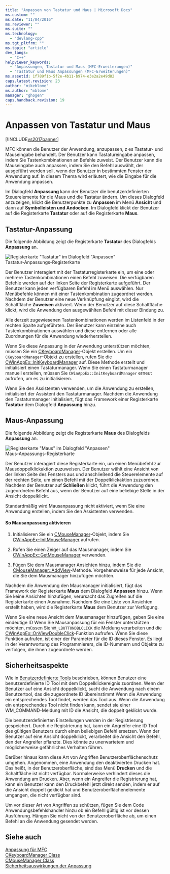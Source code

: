 ```yaml
---
title: "Anpassen von Tastatur und Maus | Microsoft Docs"
ms.custom: ""
ms.date: "11/04/2016"
ms.reviewer: ""
ms.suite: ""
ms.technology: 
  - "devlang-cpp"
ms.tgt_pltfrm: ""
ms.topic: "article"
dev_langs: 
  - "C++"
helpviewer_keywords: 
  - "Anpassungen, Tastatur und Maus (MFC-Erweiterungen)"
  - "Tastatur und Maus Anpassungen (MFC-Erweiterungen)"
ms.assetid: 1f789f1b-5f2e-4b11-b974-e3e2a2e49d82
caps.latest.revision: 23
author: "mikeblome"
ms.author: "mblome"
manager: "ghogen"
caps.handback.revision: 19
---
```

# Anpassen von Tastatur und Maus
[!INCLUDE[vs2017banner](../assembler/inline/includes/vs2017banner.md)]

MFC können die Benutzer der Anwendung, anzupassen, z es Tastatur\- und Mauseingabe behandelt.  Der Benutzer kann Tastatureingabe anpassen, indem Sie Tastenkombinationen an Befehle zuweist.  Der Benutzer kann die Mauseingabe auch anpassen, indem Sie den Befehl auswählt, der ausgeführt werden soll, wenn der Benutzer in bestimmten Fenster der Anwendung auf.  In diesem Thema wird erläutert, wie die Eingabe für die Anwendung anpassen.  
  
 Im Dialogfeld **Anpassung** kann der Benutzer die benutzerdefinierten Steuerelemente für die Maus und die Tastatur ändern.  Um dieses Dialogfeld anzuzeigen, klickt die Benutzerpunkte zu **Anpassen** im Menü **Ansicht** und dann auf **Symbolleisten und Andocken**.  Im Dialogfeld klickt der Benutzer auf die Registerkarte **Tastatur** oder auf die Registerkarte **Maus**.  
  
## Tastatur\-Anpassung  
 Die folgende Abbildung zeigt die Registerkarte **Tastatur** des Dialogfelds **Anpassung** an.  
  
 ![Registerkarte "Tastatur" im Dialogfeld "Anpassen"](../mfc/media/mfcnextkeyboardtab.png "MFCNextKeyboardTab")  
Tastatur\-Anpassungs\-Registerkarte  
  
 Der Benutzer interagiert mit der Tastaturregisterkarte ein, um eine oder mehrere Tastenkombinationen einen Befehl zuweisen.  Die verfügbaren Befehle werden auf der linken Seite der Registerkarte aufgeführt.  Der Benutzer kann jeden verfügbaren Befehl im Menü auswählen.  Nur Menübefehle können mit einer Tastenkombination zugeordnet werden.  Nachdem der Benutzer eine neue Verknüpfung eingibt, wird die Schaltfläche **Zuweisen** aktiviert.  Wenn der Benutzer auf diese Schaltfläche klickt, wird die Anwendung den ausgewählten Befehl mit dieser Bindung zu.  
  
 Alle derzeit zugewiesenen Tastenkombinationen werden im Listenfeld in der rechten Spalte aufgeführten.  Der Benutzer kann einzelne auch Tastenkombinationen auswählen und diese entfernen oder alle Zuordnungen für die Anwendung wiederherstellen.  
  
 Wenn Sie diese Anpassung in der Anwendung unterstützen möchten, müssen Sie ein [CKeyboardManager](../mfc/reference/ckeyboardmanager-class.md)\-Objekt erstellen.  Um ein `CKeyboardManager`\-Objekt zu erstellen, rufen Sie die [CWinAppEx::InitKeyboardManager](../Topic/CWinAppEx::InitKeyboardManager.md) auf.  Diese Methode erstellt und initialisiert einen Tastaturmanager.  Wenn Sie einen Tastaturmanager manuell erstellen, müssen Sie `CWinAppEx::InitKeyboardManager` erneut aufrufen, um es zu initialisieren.  
  
 Wenn Sie den Assistenten verwenden, um die Anwendung zu erstellen, initialisiert der Assistent den Tastaturmanager.  Nachdem die Anwendung den Tastaturmanager initialisiert, fügt das Framework einer Registerkarte **Tastatur** dem Dialogfeld **Anpassung** hinzu.  
  
## Maus\-Anpassung  
 Die folgende Abbildung zeigt die Registerkarte **Maus** des Dialogfelds **Anpassung** an.  
  
 ![Registerkarte "Maus" im Dialogfeld "Anpassen"](../mfc/media/mfcnextmousetab.png "MFCNextMouseTab")  
Maus\-Anpassungs\-Registerkarte  
  
 Der Benutzer interagiert diese Registerkarte ein, um einen Menübefehl zur Mausdoppelklickaktion zuzuweisen.  Der Benutzer wählt eine Ansicht von der linken Seite des Fensters aus und anschließend die Steuerelemente auf der rechten Seite, um einen Befehl mit der Doppelklickaktion zuzuordnen.  Nachdem der Benutzer auf **Schließen** klickt, führt die Anwendung den zugeordneten Befehl aus, wenn der Benutzer auf eine beliebige Stelle in der Ansicht doppelklickt.  
  
 Standardmäßig wird Mausanpassung nicht aktiviert, wenn Sie eine Anwendung erstellen, indem Sie den Assistenten verwenden.  
  
#### So Mausanpassung aktivieren  
  
1.  Initialisieren Sie ein [CMouseManager](../mfc/reference/cmousemanager-class.md)\-Objekt, indem Sie [CWinAppEx::InitMouseManager](../Topic/CWinAppEx::InitMouseManager.md) aufrufen.  
  
2.  Rufen Sie einen Zeiger auf das Mausmanager, indem Sie [CWinAppEx::GetMouseManager](../Topic/CWinAppEx::GetMouseManager.md) verwenden.  
  
3.  Fügen Sie dem Mausmanager Ansichten hinzu, indem Sie die [CMouseManager::AddView](../Topic/CMouseManager::AddView.md)\-Methode.  Vorgehensweise für jede Ansicht, die Sie dem Mausmanager hinzufügen möchten.  
  
 Nachdem die Anwendung den Mausmanager initialisiert, fügt das Framework der Registerkarte **Maus** dem Dialogfeld **Anpassen** hinzu.  Wenn Sie keine Ansichten hinzufügen, verursacht das Zugreifen auf die Registerkarte einen Ausnahme.  Nachdem Sie eine Liste von Ansichten erstellt haben, wird die Registerkarte **Maus** dem Benutzer zur Verfügung.  
  
 Wenn Sie eine neue Ansicht dem Mausmanager hinzufügen, geben Sie eine eindeutige ID  Wenn Sie Mausanpassung für ein Fenster unterstützen möchten, müssen Sie `WM_LBUTTONDBLCLICK` die Meldung verarbeiten und die [CWinAppEx::OnViewDoubleClick](../Topic/CWinAppEx::OnViewDoubleClick.md)\-Funktion aufrufen.  Wenn Sie diese Funktion aufrufen, ist einer der Parameter für die ID dieses Fenster.  Es liegt in der Verantwortung des Programmierers, die ID\-Nummern und Objekte zu verfolgen, die ihnen zugeordnete werden.  
  
## Sicherheitsaspekte  
 Wie in [Benutzerdefinierte Tools](../mfc/user-defined-tools.md) beschrieben, können Benutzer eine benutzerdefinierte ID Tool mit dem Doppelklickereignis zuordnen.  Wenn der Benutzer auf eine Ansicht doppelklickt, sucht die Anwendung nach einem Benutzertool, das die zugeordnete ID übereinstimmt  Wenn die Anwendung ein entsprechendes Tool findet, werden das Tool aus.  Wenn die Anwendung ein entsprechendes Tool nicht finden kann, sendet sie einer WM\_COMMAND\-Meldung mit ID die Ansicht, die doppelt geklickt wurde.  
  
 Die benutzerdefinierten Einstellungen werden in der Registrierung gespeichert.  Durch die Registrierung hat, kann ein Angreifer eine ID Tool des gültigen Benutzers durch einen beliebigen Befehl ersetzen.  Wenn der Benutzer auf eine Ansicht doppelklickt, verarbeitet die Ansicht den Befehl, den der Angreifer pflanzte.  Dies könnte zu unerwartetem und möglicherweise gefährliches Verhalten führen.  
  
 Darüber hinaus kann diese Art von Angriffen Benutzeroberflächenschutz umgehen.  Angenommen, eine Anwendung den deaktivierten Drucken hat.  Das heißt, in der Benutzeroberfläche, sind das Menü **Drucken** und die Schaltfläche ist nicht verfügbar.  Normalerweise verhindert dieses die Anwendung am Drucken.  Aber, wenn ein Angreifer die Registrierung hat, kann ein Benutzer kann den Druckbefehl jetzt direkt senden, indem er auf die Ansicht doppelt geklickt hat und Benutzeroberflächenelemente umgangen, die nicht verfügbar sind.  
  
 Um vor dieser Art von Angriffen zu schützen, fügen Sie dem Code Anwendungsbefehlshandler hinzu ob ein Befehl gültig ist vor dessen Ausführung.  Hängen Sie nicht von der Benutzeroberfläche ab, um einen Befehl an die Anwendung gesendet werden.  
  
## Siehe auch  
 [Anpassung für MFC](../mfc/customization-for-mfc.md)   
 [CKeyboardManager Class](../mfc/reference/ckeyboardmanager-class.md)   
 [CMouseManager Class](../mfc/reference/cmousemanager-class.md)   
 [Sicherheitsauswirkungen der Anpassung](../mfc/security-implications-of-customization.md)